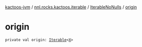 [kactoos-jvm](../../index.md) / [nnl.rocks.kactoos.iterable](../index.md) / [IterableNoNulls](index.md) / [origin](./origin.md)

# origin

`private val origin: `[`Iterable`](https://kotlinlang.org/api/latest/jvm/stdlib/kotlin.collections/-iterable/index.html)`<`[`X`](index.md#X)`>`